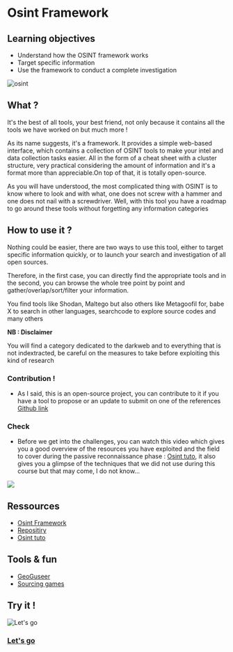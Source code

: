 # Osint Framework

## Learning objectives

* Understand how the OSINT framework works
* Target specific information
* Use the framework to conduct a complete investigation

![osint](./assets/osint.png)

## What ?

It's the best of all tools, your best friend, not only because it contains all the tools we have worked on but much more !

As its name suggests, it's a framework. It provides a simple web-based interface, which contains a collection of OSINT tools to make your intel and data collection tasks easier. All in the form of a cheat sheet with a cluster structure, very practical considering the amount of information and it's a format more than appreciable.On top of that, it is totally open-source.

As you will have understood, the most complicated thing with OSINT is to know where to look and with what, one does not screw with a hammer and one does not nail with a screwdriver. Well, with this tool you have a roadmap to go around these tools without forgetting any information categories

## How to use it ?

Nothing could be easier, there are two ways to use this tool, either to target specific information quickly, or to launch your search and investigation of all open sources.

Therefore, in the first case, you can directly find the appropriate tools and in the second, you can browse the whole tree point by point and gather/overlap/sort/filter your information.

You find tools like Shodan, Maltego but also others like Metagoofil for, babe X to search in other languages, searchcode to explore source codes and many others

**NB : Disclaimer**

You will find a category dedicated to the darkweb and to everything that is not indextracted, be careful on the measures to take before exploiting this kind of research

### Contribution !

- As I said, this is an open-source project, you can contribute to it if you have a tool to propose or an update to submit on one of the references [Github link](https://github.com/lockfale/osint-framework)

### Check

- Before we get into the challenges, you can watch this video which gives you a good overview of the resources you have exploited and the field to cover during the passive reconnaissance phase : [Osint tuto](https://youtu.be/qwA6MmbeGNo), it also gives you a glimpse of the techniques that we did not use during this course but that may come, I do not know...

![](https://media.giphy.com/media/U7isUDZ6VPWJW/giphy.gif)

## Ressources

- [Osint Framework](https://osintframework.com/)
- [Repositiry](https://github.com/lockfale/osint-framework)
- [Osint tuto](https://youtu.be/qwA6MmbeGNo)

## Tools & fun

- [GeoGuseer](https://www.geoguessr.com/)
- [Sourcing games](https://sourcing.games/)

## Try it !

![Let's go](https://media.giphy.com/media/efn8Gilna2C7bzi0Tl/giphy.gif)

### [Let's go](./Challenges/README.md)